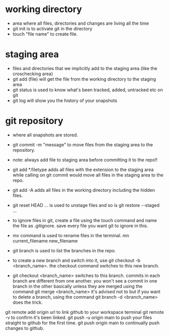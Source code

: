 # working directory
- area where all files, directories and changes are living all the time
- git init is to activate git in the directory
- touch "file name" to create file.

# staging area
- files and directories that we implicitly add to the staging area
(like the croschecking area)
- git add (file) will get the file from the working directory to the 
staging area
- git status is used to know what's been tracked, added, untracked etc on git
- git log will show you the history of your snapshots

# git repository
- where all snapshots are stored.
- git commit -m "message" to move files from the staging area to the repository.

- note: always add file to staging area before committing it to the repo!!
- git add *.filetype adds all files with the extension to the staging area while calling on git commit would move all files in the staging area to the repo.
- git add -A adds all files in the working directory including the hidden files.
- git reset HEAD <file>... is used to unstage files and so is git restore --staged <file>...
- to ignore files in git, create a file using the touch command and name the file as .gitignore. save every file you want git to ignore in this.
- mv command is used to rename files in the terminal. mn current_filename new_filename
- git branch is used to list the branches in the repo.
- to create a new branch and switch into it, use git checkout -b <branch_name>. the checkout command switches to this new branch.
- git checkout <branch_name> switches to this branch. commits in each branch are different from one another. you won't see a commit in one branch in the other basically unless they are merged using the command git merge <branch_name>
it's advised not to but if you want to delete a branch, using the command git branch -d <branch_name> does the trick.

git remote add origin url to link github to your workspace terminal
git remote -v to confirm it's been linked.
git push -u origin main to push your files straight to github for the first time.
git push origin main to continually push changes to github.